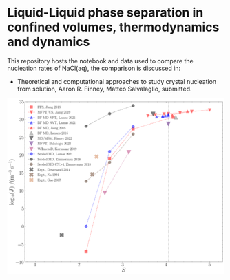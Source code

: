 # Liquid-Liquid phase separation in confined volumes, thermodynamics and dynamics

This repository hosts the notebook and data used to compare the nucleation rates of NaCl(aq), the comparison is discussed in: 

- Theoretical and computational approaches to study crystal nucleation from solution, Aaron R. Finney, Matteo Salvalaglio, submitted. 

![NaCl nucleation rates as a function of supersaturation](rates.png) 

